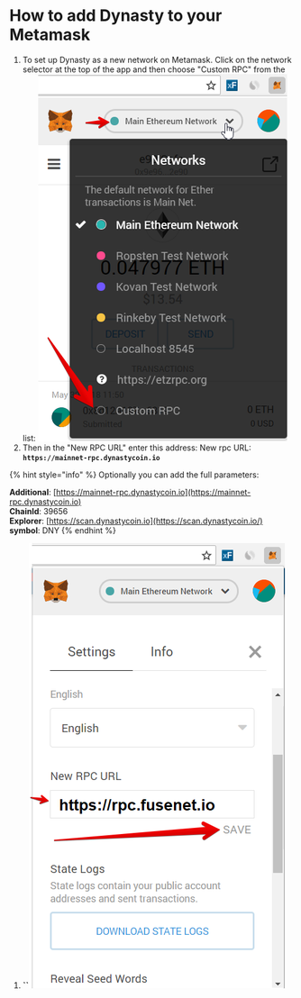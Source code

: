 # How to add Dynasty to your Metamask

1. To set up Dynasty as a new network on Metamask. Click on the network selector at the top of the app and then choose "Custom RPC" from the list:   ![](.gitbook/assets/etz1%20%281%29.png)  
2. Then in the "New RPC URL" enter this address: New rpc URL: **`https://mainnet-rpc.dynastycoin.io`**

{% hint style="info" %}
Optionally you can add the full parameters:

**Additional**: [https://mainnet-rpc.dynastycoin.io](https://mainnet-rpc.dynastycoin.io)  
**ChainId**: 39656  
**Explorer**: [https://scan.dynastycoin.io](https://scan.dynastycoin.io/)  
**symbol**: DNY
{% endhint %}

1. **\`\`**![](.gitbook/assets/ez2.png)

